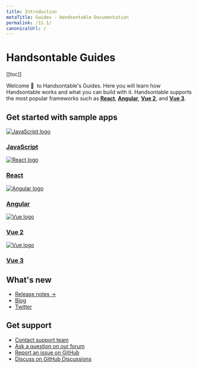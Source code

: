 ```yaml
---
title: Introduction
metaTitle: Guides - Handsontable Documentation
permalink: /11.1/
canonicalUrl: /
---
```


# Handsontable Guides

[[toc]]

Welcome 👋&nbsp; to Handsontable's Guides. Here you will learn how Handsontable works and what you can build with it. Handsontable supports the most popular frameworks such as **[React](@/guides/integrate-with-react/react-simple-example.md)**, **[Angular](@/guides/integrate-with-angular/angular-simple-example.md)**, **[Vue 2](@/guides/integrate-with-vue/vue-simple-example.md)**, and **[Vue 3](@/guides/integrate-with-vue3/vue3-simple-example.md)**.

## Get started with sample apps

<div class="row-items-container">
    <a href="/docs/11.1/hello-world" class="row-item">
     <img class="integration-framework-logo" src="/docs/11.1/img/pages/introduction/javascript.svg" alt="JavaScript logo" />
     <h3>JavaScript</h3>
    </a>

   <a href="/docs/11.1/react-simple-example" class="row-item">
   <img class="integration-framework-logo" src="/docs/11.1/img/pages/introduction/react.svg" alt="React logo" />
    <h3>React</h3>
   </a>

   <a href="/docs/11.1/angular-simple-example" class="row-item">
    <img class="integration-framework-logo" src="/docs/11.1/img/pages/introduction/angular.svg" alt="Angular logo" />
    <h3>Angular</h3>
   </a>

   <a href="/docs/11.1/vue-simple-example" class="row-item">
    <img class="integration-framework-logo" src="/docs/11.1/img/pages/introduction/vue.svg" alt="Vue logo" />
    <h3>Vue 2</h3>
   </a>

   <a href="/docs/11.1/vue3-simple-example" class="row-item">
    <img class="integration-framework-logo" src="/docs/11.1/img/pages/introduction/vue.svg" alt="Vue logo" />
    <h3>Vue 3</h3>
   </a>
</div>

## What's new

- [Release notes &#8594;](@/guides/upgrade-and-migration/release-notes.md)
- [Blog](https://handsontable.com/blog)
- [Twitter](https://twitter.com/handsontable)

## Get support

- [Contact support team](https://handsontable.com/contact?category=technical_support)
- [Ask a question on our forum](https://forum.handsontable.com)
- [Report an issue on GitHub](https://github.com/handsontable/handsontable/issues)
- [Discuss on GitHub Discussions](https://github.com/handsontable/handsontable/discussions)
